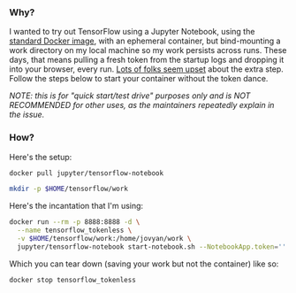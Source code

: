 ### Why?
I wanted to try out TensorFlow using a Jupyter Notebook, using the [standard Docker image](http://jupyter-docker-stacks.readthedocs.io/en/latest/using/selecting.html#jupyter-tensorflow-notebook), with an ephemeral container, but bind-mounting a work directory on my local machine so my work persists across runs.
These days, that means pulling a fresh token from the startup logs and dropping it into your browser, every run. [Lots of folks seem upset](https://github.com/jupyter/notebook/issues/2254) about the extra step. Follow the steps below to start your container without the token dance.

_NOTE: this is for "quick start/test drive" purposes only and is NOT RECOMMENDED for other uses, as the maintainers repeatedly explain in the issue._

### How?
Here's the setup:
```bash
docker pull jupyter/tensorflow-notebook

mkdir -p $HOME/tensorflow/work
```

Here's the incantation that I'm using:
```bash
docker run --rm -p 8888:8888 -d \
  --name tensorflow_tokenless \
  -v $HOME/tensorflow/work:/home/jovyan/work \
  jupyter/tensorflow-notebook start-notebook.sh --NotebookApp.token=''
```

Which you can tear down (saving your work but not the container) like so:
```bash
docker stop tensorflow_tokenless
```
